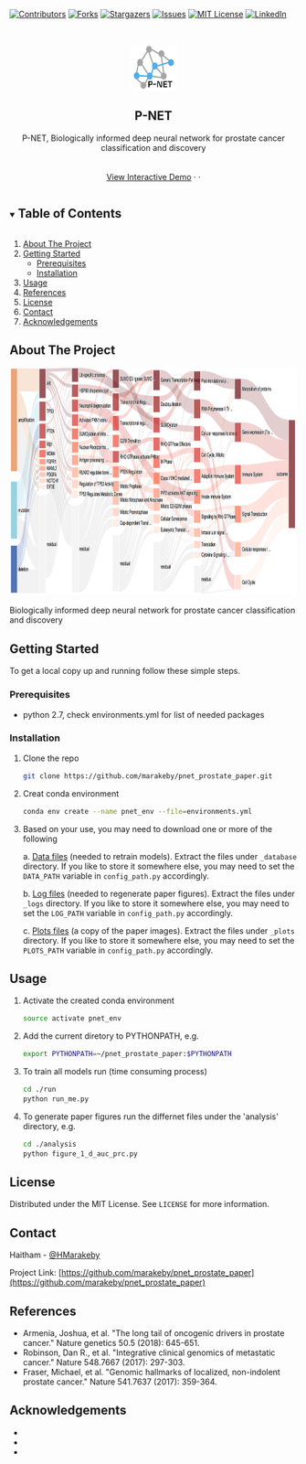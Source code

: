 <!--
MIT License

Copyright (c) 2018 Othneil Drew

Permission is hereby granted, free of charge, to any person obtaining a copy
of this software and associated documentation files (the "Software"), to deal
in the Software without restriction, including without limitation the rights
to use, copy, modify, merge, publish, distribute, sublicense, and/or sell
copies of the Software, and to permit persons to whom the Software is
furnished to do so, subject to the following conditions:

The above copyright notice and this permission notice shall be included in all
copies or substantial portions of the Software.

THE SOFTWARE IS PROVIDED "AS IS", WITHOUT WARRANTY OF ANY KIND, EXPRESS OR
IMPLIED, INCLUDING BUT NOT LIMITED TO THE WARRANTIES OF MERCHANTABILITY,
FITNESS FOR A PARTICULAR PURPOSE AND NONINFRINGEMENT. IN NO EVENT SHALL THE
AUTHORS OR COPYRIGHT HOLDERS BE LIABLE FOR ANY CLAIM, DAMAGES OR OTHER
LIABILITY, WHETHER IN AN ACTION OF CONTRACT, TORT OR OTHERWISE, ARISING FROM,
OUT OF OR IN CONNECTION WITH THE SOFTWARE OR THE USE OR OTHER DEALINGS IN THE
SOFTWARE.
-->

<!--
*** Thanks for checking out the Best-README-Template. If you have a suggestion
*** that would make this better, please fork the repo and create a pull request
*** or simply open an issue with the tag "enhancement".
*** Thanks again! Now go create something AMAZING! :D
***
***
***
*** To avoid retyping too much info. Do a search and replace for the following:
*** marakeby, pnet_prostate_paper, twitter_handle, email, P-NET, project_description
-->



<!-- PROJECT SHIELDS -->
<!--
*** I'm using markdown "reference style" links for readability.
*** Reference links are enclosed in brackets [ ] instead of parentheses ( ).
*** See the bottom of this document for the declaration of the reference variables
*** for contributors-url, forks-url, etc. This is an optional, concise syntax you may use.
*** https://www.markdownguide.org/basic-syntax/#reference-style-links
-->
[![Contributors][contributors-shield]][contributors-url]
[![Forks][forks-shield]][forks-url]
[![Stargazers][stars-shield]][stars-url]
[![Issues][issues-shield]][issues-url]
[![MIT License][license-shield]][license-url]
[![LinkedIn][linkedin-shield]][linkedin-url]



<!-- PROJECT LOGO -->
<br />
<p align="center">
  <a href="https://github.com/marakeby/pnet_prostate_paper">
    <img src="_plots/logo.png" alt="Logo" width="80" height="80">
  </a>

  <h2 align="center">P-NET</h2>

  <p align="center">
    P-NET, Biologically informed deep neural network for prostate cancer classification and discovery
    <br />
    <br />
    <br />
    <a href="https://htmlpreview.github.io/?https://github.com/marakeby/pnet_prostate_paper/blob/master/_plots/figure3/sankey_full.html">View Interactive Demo</a>
    ·
    ·
  </p>
</p>



<!-- TABLE OF CONTENTS -->
<details open="open">
  <summary><h2 style="display: inline-block">Table of Contents</h2></summary>
  <ol>
    <li>
      <a href="#about-the-project">About The Project</a>
    </li>
    <li>
      <a href="#getting-started">Getting Started</a>
      <ul>
        <li><a href="#prerequisites">Prerequisites</a></li>
        <li><a href="#installation">Installation</a></li>
      </ul>
    </li>
    <li><a href="#usage">Usage</a></li>
    <li><a href="#References">References</a></li>
    <li><a href="#license">License</a></li>
    <li><a href="#contact">Contact</a></li>
    <li><a href="#acknowledgements">Acknowledgements</a></li>
  </ol>
</details>



<!-- ABOUT THE PROJECT -->
## About The Project

<p align="center">
  <a href="https://github.com/marakeby/pnet_prostate_paper">
    <img src="_plots/screenshot.png" alt="Logo" width="900" height="400">
  </a>
  </p>
  

Biologically informed deep neural network for prostate cancer classification and discovery

<!-- GETTING STARTED -->
## Getting Started

To get a local copy up and running follow these simple steps.

### Prerequisites

* python 2.7, check environments.yml for list of needed packages
 

### Installation

1. Clone the repo
   ```sh
   git clone https://github.com/marakeby/pnet_prostate_paper.git
   ```
2. Creat conda environment
   ```sh
   conda env create --name pnet_env --file=environments.yml
   ```
3. Based on your use, you may need to download one or more of the following 

    a. [Data files](https://drive.google.com/uc?id=156fypNOfaLOfXUeJbcqF776rqHs6linh&export=download) (needed to retrain models). Extract the files under ```_database``` directory. If you like to store it somewhere else, you may need to set the ```DATA_PATH``` variable in ```config_path.py``` accordingly.
    
    b. [Log files](https://drive.google.com/uc?id=1KioP2VeCe95GN9QKZcHzU-mdeBidcclR&export=download) (needed to regenerate paper figures). Extract the files under ```_logs``` directory. If you like to store it somewhere else, you may need to set the ```LOG_PATH``` variable in ```config_path.py``` accordingly.
  
    c. [Plots files](https://drive.google.com/uc?id=1_jF01QtxyWDHt00AhKOj6hQJeTbUpAAl&export=download) (a copy of the paper images). Extract the files under ```_plots``` directory. If you like to store it somewhere else, you may need to set the ```PLOTS_PATH``` variable in ```config_path.py``` accordingly.


<!-- USAGE EXAMPLES -->
## Usage

1. Activate the created conda environment
   ```sh
   source activate pnet_env
   ```
2. Add the current diretory to PYTHONPATH, e.g. 

   ```sh
   export PYTHONPATH=~/pnet_prostate_paper:$PYTHONPATH
   ```
   
3. To train all models run (time consuming process) 
   ```sh
   cd ./run
   python run_me.py
   ```
4. To generate paper figures run the differnet files under the 'analysis' directory, e.g. 
     ```sh
   cd ./analysis
   python figure_1_d_auc_prc.py
   ```





<!-- LICENSE -->
## License

Distributed under the MIT License. See `LICENSE` for more information.



<!-- CONTACT -->
## Contact

Haitham - [@HMarakeby](https://twitter.com/HMarakeby) 

Project Link: [https://github.com/marakeby/pnet_prostate_paper](https://github.com/marakeby/pnet_prostate_paper)


<!-- References -->
## References

* Armenia, Joshua, et al. "The long tail of oncogenic drivers in prostate cancer." Nature genetics 50.5 (2018): 645-651.
* Robinson, Dan R., et al. "Integrative clinical genomics of metastatic cancer." Nature 548.7667 (2017): 297-303.
* Fraser, Michael, et al. "Genomic hallmarks of localized, non-indolent prostate cancer." Nature 541.7637 (2017): 359-364.

<!-- ACKNOWLEDGEMENTS -->
## Acknowledgements

* []()
* []()
* []()





<!-- MARKDOWN LINKS & IMAGES -->
<!-- https://www.markdownguide.org/basic-syntax/#reference-style-links -->
[contributors-shield]: https://img.shields.io/github/contributors/marakeby/pnet_prostate_paper.svg?style=for-the-badge
[contributors-url]: https://github.com/marakeby/pnet_prostate_paper/graphs/contributors
[forks-shield]: https://img.shields.io/github/forks/marakeby/pnet_prostate_paper.svg?style=for-the-badge
[forks-url]: https://github.com/marakeby/pnet_prostate_paper/network/members
[stars-shield]: https://img.shields.io/github/stars/marakeby/pnet_prostate_paper.svg?style=for-the-badge
[stars-url]: https://github.com/marakeby/pnet_prostate_paper/stargazers
[issues-shield]: https://img.shields.io/github/issues/marakeby/pnet_prostate_paper.svg?style=for-the-badge
[issues-url]: https://github.com/marakeby/pnet_prostate_paper/issues
[license-shield]: https://img.shields.io/github/license/marakeby/pnet_prostate_paper.svg?style=for-the-badge
[license-url]: https://github.com/marakeby/pnet_prostate_paper/blob/master/LICENSE.txt
[linkedin-shield]: https://img.shields.io/badge/-LinkedIn-black.svg?style=for-the-badge&logo=linkedin&colorB=555
[linkedin-url]: https://linkedin.com/in/haitham-elmarakeby-29030119
